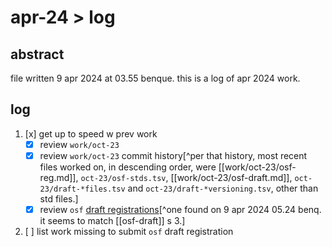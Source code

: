 # apr-24 > log

## abstract

file written 9 apr 2024 at 03.55 benque. this is a log of apr 2024 work.

## log

1. [x] get up to speed w prev work
    - [x] review `work/oct-23`
    - [x] review `work/oct-23` commit history[^per that history, most recent files worked on, in descending order, were [[work/oct-23/osf-reg.md]], `oct-23/osf-stds.tsv`, [[work/oct-23/osf-draft.md]], `oct-23/draft-*files.tsv` and `oct-23/draft-*versioning.tsv`, other than std files.]
    - [x] review `osf` [draft registrations](https://osf.io/7ujq5/registrations)[^one found on 9 apr 2024 05.24 benq. it seems to match [[osf-draft]] s 3.]
2. [ ] list work missing to submit `osf` draft registration